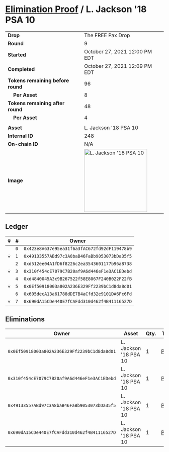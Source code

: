 # [Elimination Proof](./readme.md) / L. Jackson &#039;18 PSA 10

|||
|---|---|
| **Drop** | The FREE Pax Drop |
| **Round** | 9 |
| **Started** | October 27, 2021 12:00 PM EDT |
| **Completed** | October 27, 2021 12:09 PM EDT |
| **Tokens remaining before round** | 96 |
| **&nbsp;&nbsp;&nbsp;&nbsp;Per Asset** | 8 |
| **Tokens remaining after round** | 48 |
| **&nbsp;&nbsp;&nbsp;&nbsp;Per Asset** | 4 |
| | |
| **Asset** | L. Jackson &#039;18 PSA 10 |
| **Internal ID** | 248 |
| **On-chain ID** | N/A |
| **Image** | <img src="https://tcdn.blokpax.com/94aa4804-2e35-4a5d-bc05-a1239faa6cc1/290d42e6d02fa35846ef7c206f038fe81257ebb22c8dcc128190ec22bd126d9d.jpg" height="200" alt="L. Jackson &#039;18 PSA 10" /> |

## Ledger

| 💀 | # | Owner |
| --- | --- | --- |
|  | `0` | `0x423e8A637e95ea31f6a3fAC672fd92dF119478b9` |
| 💀 | `1` | `0x49133557ABd97c3A8baB46FaBb9053073bDa35f5` |
|  | `2` | `0xd512ee04A1fD6f8226c2ea3543601177b96a8738` |
| 💀 | `3` | `0x310f454cE7079C7B20af9A6d446eF1e3AC1EDebd` |
|  | `4` | `0xd4840045A3c9B267522f58E8067F240B022F22fB` |
| 💀 | `5` | `0x0Ef50918003a802A236E329Ff2239bC1d8da8d01` |
|  | `6` | `0x605decA13a61788dDE7B4aCfd32e9101DA6Fc6Fd` |
| 💀 | `7` | `0x690dA15CDe440E7fCAFdd310d462f4B41116527D` |


## Eliminations

| Owner | Asset | Qty. | Transaction |
| --- | --- | --- | --- |
| `0x0Ef50918003a802A236E329Ff2239bC1d8da8d01` | L. Jackson '18 PSA 10 | 1 | [Polygonscan](https://polygonscan.com/tx/0x56ca87611787cb1c647bc8e562a240b41edcdda04ab136cc8e97af530f286fbc) |
| `0x310f454cE7079C7B20af9A6d446eF1e3AC1EDebd` | L. Jackson '18 PSA 10 | 1 | [Polygonscan](https://polygonscan.com/tx/0x74f420e3a2647bfba059f34213a8f915f942c47053744d6c5f0d2add244089f0) |
| `0x49133557ABd97c3A8baB46FaBb9053073bDa35f5` | L. Jackson '18 PSA 10 | 1 | [Polygonscan](https://polygonscan.com/tx/0x2bfe09c0c5d4ec5978e8cfba7812e101c6e2d7fbafd2cf401086073630fa7604) |
| `0x690dA15CDe440E7fCAFdd310d462f4B41116527D` | L. Jackson '18 PSA 10 | 1 | [Polygonscan](https://polygonscan.com/tx/0x1d8376796608f285cfbaeeee91e711d63413bcb9147c679e92e79522c590542c) |
